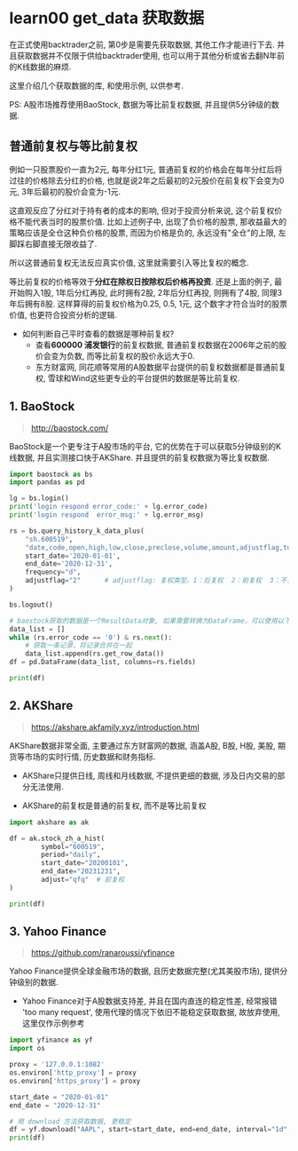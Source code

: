 # learn00 get_data 获取数据

在正式使用backtrader之前, 第0步是需要先获取数据, 其他工作才能进行下去. 
并且获取数据并不仅限于供给backtrader使用, 也可以用于其他分析或省去翻N年前的K线数据的麻烦.

这里介绍几个获取数据的库, 和使用示例, 以供参考.

PS: A股市场推荐使用BaoStock, 数据为等比前复权数据, 并且提供5分钟级的数据.

## 普通前复权与等比前复权

例如一只股票股价一直为2元, 每年分红1元, 普通前复权的价格会在每年分红后将过往的价格除去分红的价格, 
也就是说2年之后最初的2元股价在前复权下会变为0元, 3年后最初的股价会变为-1元.

这直观反应了分红对于持有者的成本的影响, 但对于投资分析来说, 这个前复权价格不能代表当时的股票价值. 
比如上述例子中, 出现了负价格的股票, 那收益最大的策略应该是全仓这种负价格的股票, 而因为价格是负的, 永远没有"全仓"的上限, 左脚踩右脚直接无限收益了.

所以这普通前复权无法反应真实价值, 这里就需要引入等比复权的概念.

等比前复权的价格等效于**分红在除权日按除权后价格再投资**. 
还是上面的例子, 最开始购入1股, 1年后分红再投, 此时拥有2股, 2年后分红再投, 则拥有了4股, 同理3年后拥有8股. 
这样算得的前复权价格为0.25, 0.5, 1元, 这个数字才符合当时的股票价值, 也更符合投资分析的逻辑.

- 如何判断自己平时查看的数据是哪种前复权? 
  - 查看**600000 浦发银行**的前复权数据, 普通前复权数据在2006年之前的股价会变为负数, 而等比前复权的股价永远大于0.
  - 东方财富网, 同花顺等常用的A股数据平台提供的前复权数据都是普通前复权, 雪球和Wind这些更专业的平台提供的数据是等比前复权.

## 1. BaoStock

> http://baostock.com/

BaoStock是一个更专注于A股市场的平台, 它的优势在于可以获取5分钟级别的K线数据, 并且实测接口快于AKShare. 并且提供的前复权数据为等比复权数据.

```python
import baostock as bs
import pandas as pd

lg = bs.login()
print('login respond error_code:' + lg.error_code)
print('login respond  error_msg:' + lg.error_msg)

rs = bs.query_history_k_data_plus(
    "sh.600519",
    "date,code,open,high,low,close,preclose,volume,amount,adjustflag,turn,tradestatus,pctChg,peTTM,pbMRQ,psTTM,pcfNcfTTM,isST",
    start_date='2020-01-01',
    end_date='2020-12-31',
    frequency="d",
    adjustflag="2"      # adjustflag: 复权类型，1：后复权  2：前复权  3：不复权  默认为3
)

bs.logout()

# baostock获取的数据是一个ResultData对象, 如果需要转换为DataFrame，可以使用以下方法
data_list = []
while (rs.error_code == '0') & rs.next():
    # 获取一条记录，将记录合并在一起
    data_list.append(rs.get_row_data())
df = pd.DataFrame(data_list, columns=rs.fields)

print(df)
```

## 2. AKShare

> https://akshare.akfamily.xyz/introduction.html

AKShare数据非常全面, 主要通过东方财富网的数据, 涵盖A股, B股, H股, 美股, 期货等市场的实时行情, 历史数据和财务指标.

- AKShare只提供日线, 周线和月线数据, 不提供更细的数据, 涉及日内交易的部分无法使用.

- AKShare的前复权是普通的前复权, 而不是等比前复权

```python
import akshare as ak

df = ak.stock_zh_a_hist(
        symbol="600519",
        period="daily",
        start_date="20200101",
        end_date="20231231",
        adjust="qfq"  # 前复权
)

print(df)
```

## 3. Yahoo Finance

> https://github.com/ranaroussi/yfinance

Yahoo Finance提供全球金融市场的数据, 且历史数据完整(尤其美股市场), 提供分钟级别的数据.

- Yahoo Finance对于A股数据支持差, 并且在国内直连的稳定性差, 经常报错 'too many request', 使用代理的情况下依旧不能稳定获取数据, 故放弃使用, 这里仅作示例参考

```python
import yfinance as yf
import os

proxy = '127.0.0.1:1082'
os.environ['http_proxy'] = proxy
os.environ['https_proxy'] = proxy

start_date = "2020-01-01"
end_date = "2020-12-31"

# 用 download 方法获取数据, 更稳定
df = yf.download("AAPL", start=start_date, end=end_date, interval="1d", progress=False)
print(df)
```




